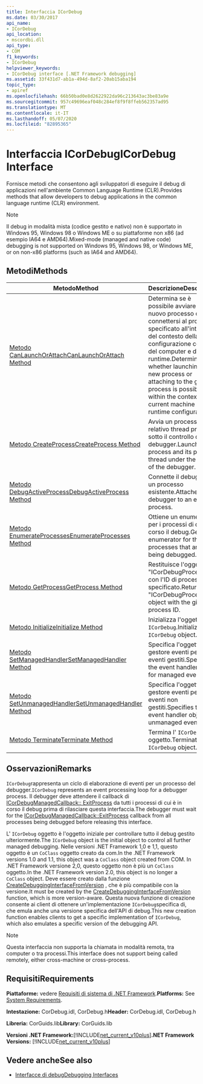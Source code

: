 ```yaml
---
title: Interfaccia ICorDebug
ms.date: 03/30/2017
api_name:
- ICorDebug
api_location:
- mscordbi.dll
api_type:
- COM
f1_keywords:
- ICorDebug
helpviewer_keywords:
- ICorDebug interface [.NET Framework debugging]
ms.assetid: 33f431d7-ab1a-494d-8af2-20ab15aba194
topic_type:
- apiref
ms.openlocfilehash: 66b50bad0e8d2622922da96c213643ac3be83a9e
ms.sourcegitcommit: 957c49696eaf048c284ef8f9f8ffeb562357ad95
ms.translationtype: MT
ms.contentlocale: it-IT
ms.lasthandoff: 05/07/2020
ms.locfileid: "82895365"
---
```

# <a name="icordebug-interface"></a><span data-ttu-id="96b52-102">Interfaccia ICorDebug</span><span class="sxs-lookup"><span data-stu-id="96b52-102">ICorDebug Interface</span></span>
<span data-ttu-id="96b52-103">Fornisce metodi che consentono agli sviluppatori di eseguire il debug di applicazioni nell'ambiente Common Language Runtime (CLR).</span><span class="sxs-lookup"><span data-stu-id="96b52-103">Provides methods that allow developers to debug applications in the common language runtime (CLR) environment.</span></span>  
  
> [!NOTE]
> <span data-ttu-id="96b52-104">Il debug in modalità mista (codice gestito e nativo) non è supportato in Windows 95, Windows 98 o Windows ME o su piattaforme non x86 (ad esempio IA64 e AMD64).</span><span class="sxs-lookup"><span data-stu-id="96b52-104">Mixed-mode (managed and native code) debugging is not supported on Windows 95, Windows 98, or Windows ME, or on non-x86 platforms (such as IA64 and AMD64).</span></span>  
  
## <a name="methods"></a><span data-ttu-id="96b52-105">Metodi</span><span class="sxs-lookup"><span data-stu-id="96b52-105">Methods</span></span>  
  
|<span data-ttu-id="96b52-106">Metodo</span><span class="sxs-lookup"><span data-stu-id="96b52-106">Method</span></span>|<span data-ttu-id="96b52-107">Descrizione</span><span class="sxs-lookup"><span data-stu-id="96b52-107">Description</span></span>|  
|------------|-----------------|  
|[<span data-ttu-id="96b52-108">Metodo CanLaunchOrAttach</span><span class="sxs-lookup"><span data-stu-id="96b52-108">CanLaunchOrAttach Method</span></span>](icordebug-canlaunchorattach-method.md)|<span data-ttu-id="96b52-109">Determina se è possibile avviare un nuovo processo o connettersi al processo specificato all'interno del contesto della configurazione corrente del computer e del runtime.</span><span class="sxs-lookup"><span data-stu-id="96b52-109">Determines whether launching a new process or attaching to the given process is possible within the context of the current machine and runtime configuration.</span></span>|  
|[<span data-ttu-id="96b52-110">Metodo CreateProcess</span><span class="sxs-lookup"><span data-stu-id="96b52-110">CreateProcess Method</span></span>](icordebug-createprocess-method.md)|<span data-ttu-id="96b52-111">Avvia un processo e il relativo thread primario sotto il controllo del debugger.</span><span class="sxs-lookup"><span data-stu-id="96b52-111">Launches a process and its primary thread under the control of the debugger.</span></span>|  
|[<span data-ttu-id="96b52-112">Metodo DebugActiveProcess</span><span class="sxs-lookup"><span data-stu-id="96b52-112">DebugActiveProcess Method</span></span>](icordebug-debugactiveprocess-method.md)|<span data-ttu-id="96b52-113">Connette il debugger a un processo esistente.</span><span class="sxs-lookup"><span data-stu-id="96b52-113">Attaches the debugger to an existing process.</span></span>|  
|[<span data-ttu-id="96b52-114">Metodo EnumerateProcesses</span><span class="sxs-lookup"><span data-stu-id="96b52-114">EnumerateProcesses Method</span></span>](icordebug-enumerateprocesses-method.md)|<span data-ttu-id="96b52-115">Ottiene un enumeratore per i processi di cui è in corso il debug.</span><span class="sxs-lookup"><span data-stu-id="96b52-115">Gets an enumerator for the processes that are being debugged.</span></span>|  
|[<span data-ttu-id="96b52-116">Metodo GetProcess</span><span class="sxs-lookup"><span data-stu-id="96b52-116">GetProcess Method</span></span>](icordebug-getprocess-method.md)|<span data-ttu-id="96b52-117">Restituisce l'oggetto "ICorDebugProcess" con l'ID di processo specificato.</span><span class="sxs-lookup"><span data-stu-id="96b52-117">Returns the "ICorDebugProcess" object with the given process ID.</span></span>|  
|[<span data-ttu-id="96b52-118">Metodo Initialize</span><span class="sxs-lookup"><span data-stu-id="96b52-118">Initialize Method</span></span>](icordebug-initialize-method.md)|<span data-ttu-id="96b52-119">Inizializza l'oggetto `ICorDebug`.</span><span class="sxs-lookup"><span data-stu-id="96b52-119">Initializes the `ICorDebug` object.</span></span>|  
|[<span data-ttu-id="96b52-120">Metodo SetManagedHandler</span><span class="sxs-lookup"><span data-stu-id="96b52-120">SetManagedHandler Method</span></span>](icordebug-setmanagedhandler-method.md)|<span data-ttu-id="96b52-121">Specifica l'oggetto gestore eventi per gli eventi gestiti.</span><span class="sxs-lookup"><span data-stu-id="96b52-121">Specifies the event handler object for managed events.</span></span>|  
|[<span data-ttu-id="96b52-122">Metodo SetUnmanagedHandler</span><span class="sxs-lookup"><span data-stu-id="96b52-122">SetUnmanagedHandler Method</span></span>](icordebug-setunmanagedhandler-method.md)|<span data-ttu-id="96b52-123">Specifica l'oggetto gestore eventi per gli eventi non gestiti.</span><span class="sxs-lookup"><span data-stu-id="96b52-123">Specifies the event handler object for unmanaged events.</span></span>|  
|[<span data-ttu-id="96b52-124">Metodo Terminate</span><span class="sxs-lookup"><span data-stu-id="96b52-124">Terminate Method</span></span>](icordebug-terminate-method.md)|<span data-ttu-id="96b52-125">Termina l' `ICorDebug` oggetto.</span><span class="sxs-lookup"><span data-stu-id="96b52-125">Terminates the `ICorDebug` object.</span></span>|  
  
## <a name="remarks"></a><span data-ttu-id="96b52-126">Osservazioni</span><span class="sxs-lookup"><span data-stu-id="96b52-126">Remarks</span></span>  
 <span data-ttu-id="96b52-127">`ICorDebug`rappresenta un ciclo di elaborazione di eventi per un processo del debugger.</span><span class="sxs-lookup"><span data-stu-id="96b52-127">`ICorDebug` represents an event processing loop for a debugger process.</span></span> <span data-ttu-id="96b52-128">Il debugger deve attendere il callback di [ICorDebugManagedCallback:: ExitProcess](icordebugmanagedcallback-exitprocess-method.md) da tutti i processi di cui è in corso il debug prima di rilasciare questa interfaccia.</span><span class="sxs-lookup"><span data-stu-id="96b52-128">The debugger must wait for the [ICorDebugManagedCallback::ExitProcess](icordebugmanagedcallback-exitprocess-method.md) callback from all processes being debugged before releasing this interface.</span></span>  
  
 <span data-ttu-id="96b52-129">L' `ICorDebug` oggetto è l'oggetto iniziale per controllare tutto il debug gestito ulteriormente.</span><span class="sxs-lookup"><span data-stu-id="96b52-129">The `ICorDebug` object is the initial object to control all further managed debugging.</span></span> <span data-ttu-id="96b52-130">Nelle versioni .NET Framework 1,0 e 1,1, questo oggetto è un `CoClass` oggetto creato da com.</span><span class="sxs-lookup"><span data-stu-id="96b52-130">In the .NET Framework versions 1.0 and 1.1, this object was a `CoClass` object created from COM.</span></span> <span data-ttu-id="96b52-131">In .NET Framework versione 2,0, questo oggetto non è più un `CoClass` oggetto.</span><span class="sxs-lookup"><span data-stu-id="96b52-131">In the .NET Framework version 2.0, this object is no longer a `CoClass` object.</span></span> <span data-ttu-id="96b52-132">Deve essere creato dalla funzione [CreateDebuggingInterfaceFromVersion](../hosting/createdebugginginterfacefromversion-function.md) , che è più compatibile con la versione.</span><span class="sxs-lookup"><span data-stu-id="96b52-132">It must be created by the [CreateDebuggingInterfaceFromVersion](../hosting/createdebugginginterfacefromversion-function.md) function, which is more version-aware.</span></span> <span data-ttu-id="96b52-133">Questa nuova funzione di creazione consente ai client di ottenere un'implementazione `ICorDebug`specifica di, che emula anche una versione specifica dell'API di debug.</span><span class="sxs-lookup"><span data-stu-id="96b52-133">This new creation function enables clients to get a specific implementation of `ICorDebug`, which also emulates a specific version of the debugging API.</span></span>  
  
> [!NOTE]
> <span data-ttu-id="96b52-134">Questa interfaccia non supporta la chiamata in modalità remota, tra computer o tra processi.</span><span class="sxs-lookup"><span data-stu-id="96b52-134">This interface does not support being called remotely, either cross-machine or cross-process.</span></span>  
  
## <a name="requirements"></a><span data-ttu-id="96b52-135">Requisiti</span><span class="sxs-lookup"><span data-stu-id="96b52-135">Requirements</span></span>  
 <span data-ttu-id="96b52-136">**Piattaforme:** vedere [Requisiti di sistema di .NET Framework](../../get-started/system-requirements.md).</span><span class="sxs-lookup"><span data-stu-id="96b52-136">**Platforms:** See [System Requirements](../../get-started/system-requirements.md).</span></span>  
  
 <span data-ttu-id="96b52-137">**Intestazione:** CorDebug.idl, CorDebug.h</span><span class="sxs-lookup"><span data-stu-id="96b52-137">**Header:** CorDebug.idl, CorDebug.h</span></span>  
  
 <span data-ttu-id="96b52-138">**Libreria:** CorGuids.lib</span><span class="sxs-lookup"><span data-stu-id="96b52-138">**Library:** CorGuids.lib</span></span>  
  
 <span data-ttu-id="96b52-139">**Versioni .NET Framework:**[!INCLUDE[net_current_v10plus](../../../../includes/net-current-v10plus-md.md)]</span><span class="sxs-lookup"><span data-stu-id="96b52-139">**.NET Framework Versions:** [!INCLUDE[net_current_v10plus](../../../../includes/net-current-v10plus-md.md)]</span></span>  
  
## <a name="see-also"></a><span data-ttu-id="96b52-140">Vedere anche</span><span class="sxs-lookup"><span data-stu-id="96b52-140">See also</span></span>

- [<span data-ttu-id="96b52-141">Interfacce di debug</span><span class="sxs-lookup"><span data-stu-id="96b52-141">Debugging Interfaces</span></span>](debugging-interfaces.md)

